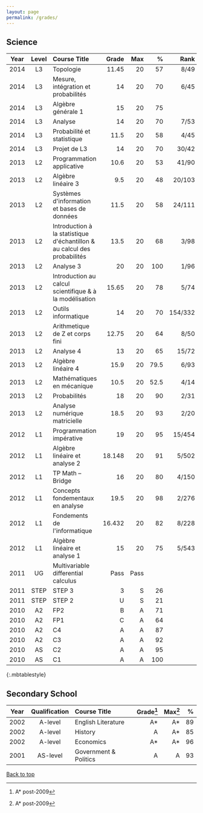 ```yaml
---
layout: page
permalink: /grades/
---
```


## Science

| Year | Level | Course Title                                                             |  Grade |  Max |    % |    Rank | ECTS |
| :--: | :---: | :----------------------------------------------------------------------- | -----: | ---: | ---: | ------: | ---: |
| 2014 |  L3   | Topologie                                                                |  11.45 |   20 |   57 |    8/49 |  7.5 |
| 2014 |  L3   | Mesure, intégration et probabilités                                      |     14 |   20 |   70 |    6/45 |   10 |
| 2014 |  L3   | Algèbre générale 1                                                       |     15 |   20 |   75 |         |  7.5 |
| 2014 |  L3   | Analyse                                                                  |     14 |   20 |   70 |    7/53 |   10 |
| 2014 |  L3   | Probabilité et statistique                                               |   11.5 |   20 |   58 |    4/45 |    5 |
| 2014 |  L3   | Projet de L3                                                             |     14 |   20 |   70 |   30/42 |    5 |
| 2013 |  L2   | Programmation applicative                                                |   10.6 |   20 |   53 |   41/90 |    5 |
| 2013 |  L2   | Algèbre linéaire 3                                                       |    9.5 |   20 |   48 |  20/103 |    5 |
| 2013 |  L2   | Systèmes d'information et bases de données                               |   11.5 |   20 |   58 |  24/111 |    5 |
| 2013 |  L2   | Introduction à la statistique d'échantillon & au calcul des probabilités |   13.5 |   20 |   68 |    3/98 |    5 |
| 2013 |  L2   | Analyse 3                                                                |     20 |   20 |  100 |    1/96 |  7.5 |
| 2013 |  L2   | Introduction au calcul scientifique & à la modélisation                  |  15.65 |   20 |   78 |    5/74 |  2.5 |
| 2013 |  L2   | Outils informatique                                                      |     14 |   20 |   70 | 154/332 |  2.5 |
| 2013 |  L2   | Arithmetique de Z et corps fini                                          |  12.75 |   20 |   64 |    8/50 |    5 |
| 2013 |  L2   | Analyse 4                                                                |     13 |   20 |   65 |   15/72 |    5 |
| 2013 |  L2   | Algèbre linéaire 4                                                       |   15.9 |   20 | 79.5 |    6/93 |    5 |
| 2013 |  L2   | Mathématiques en mécanique                                               |   10.5 |   20 | 52.5 |    4/14 |    5 |
| 2013 |  L2   | Probabilités                                                             |     18 |   20 |   90 |    2/31 |    5 |
| 2013 |  L2   | Analyse numérique matricielle                                            |   18.5 |   20 |   93 |    2/20 |    5 |
| 2012 |  L1   | Programmation impérative                                                 |     19 |   20 |   95 |  15/454 |    5 |
| 2012 |  L1   | Algèbre linéaire et analyse 2                                            | 18.148 |   20 |   91 |   5/502 |    5 |
| 2012 |  L1   | TP Math – Bridge                                                         |     16 |   20 |   80 |   4/150 |  2.5 |
| 2012 |  L1   | Concepts fondementaux en analyse                                         |   19.5 |   20 |   98 |   2/276 |    5 |
| 2012 |  L1   | Fondements de l'informatique                                             | 16.432 |   20 |   82 |   8/228 |    5 |
| 2012 |  L1   | Algèbre linéaire et analyse 1                                            |     15 |   20 |   75 |   5/543 |   10 |
| 2011 |  UG   | Multivariable differential calculus                                      |   Pass | Pass |      |         |      |
| 2011 | STEP  | STEP 3                                                                   |      3 |    S |   26 |         |      |
| 2011 | STEP  | STEP 2                                                                   |      U |    S |   21 |         |      |
| 2010 |  A2   | FP2                                                                      |      B |    A |   71 |         |      |
| 2010 |  A2   | FP1                                                                      |      C |    A |   64 |         |      |
| 2010 |  A2   | C4                                                                       |      A |    A |   87 |         |      |
| 2010 |  A2   | C3                                                                       |      A |    A |   92 |         |      |
| 2010 |  AS   | C2                                                                       |      A |    A |   95 |         |      |
| 2010 |  AS   | C1                                                                       |      A |    A |  100 |         |      |

{:.mbtablestyle}

## Secondary School

| Year | Qualification | Course Title          | Grade[^1]  | Max[^2]  |   % |
| :--: | :-----------: | :-------------------- | --------:  | --:  | --: |
| 2002 |    A-level    | English Literature    |         A* |   A* |  89 |
| 2002 |    A-level    | History               |         A  |   A* |  85 |
| 2002 |    A-level    | Economics             |         A* |   A* |  96 |
| 2001 |   AS-level    | Government & Politics |         A  |   A  |  93 |

[^1]: A\* post-2009
[^2]: A\* post-2009

<a href="#top">Back to top</a>
